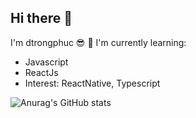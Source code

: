 <!--
**dtrongphuc/dtrongphuc** is a ✨ _special_ ✨ repository because its `README.md` (this file) appears on your GitHub profile.
!-->

## Hi there 👋

I'm dtrongphuc 😎
📃 I'm currently learning:

- Javascript
- ReactJs
- Interest: ReactNative, Typescript

![Anurag's GitHub stats](https://github-readme-stats.vercel.app/api?username=dtrongphuc&hide=stars,issues)

